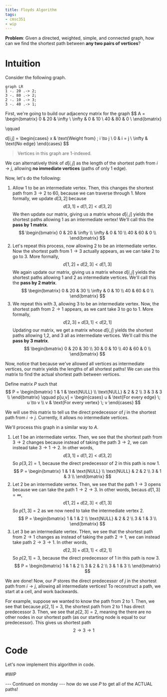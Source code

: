 ```yaml
---
title: Floyds Algorithm
tags:
- cmsc351
- wip
---
```


**Problem**: Given a directed, weighted, simple, and connected graph, how can we find the shortest path between **any two pairs of vertices**?

# Intuition
Consider the following graph.

```mermaid
graph LR
1 -. 20 .-> 2;
3 -. 80 .-> 2;
2 -. 10 .-> 3;
3 -. 40 .-> 1;
```

First, we're going to build our adjacency matrix for the graph
$$
A =
\begin{bmatrix}
        0 & 20 & \infty \\
        \infty & 0 & 10 \\
        40 & 80 & 0 \\
\end{bmatrix}

\qquad

d[i,j] =
\begin{cases}
        x & \text{Weight from} \; i \to j \\
        0 & i = j \\
        \infty & \text{No edge}
\end{cases}
$$
> Vertices in this graph are 1-indexed.

We can alternatively think of $d[i,j]$ as the length of the shortest path from $i \to j$, allowing **no immediate vertices** (paths of only 1 edge).

Now, let's do the following:
1. Allow 1 to be an intermediate vertex. Then, this changes the shortest path from $3 \to 2$ to 60, because we can traverse through 1. More formally, we update $d[3,2]$ because
   $$
   d[3,1] + d[1,2] < d[3,2]
   $$
   We then update our matrix, giving us a matrix whose $d[i,j]$ yields the shortest paths allowing 1 as an intermediate vertex! We'll call this the **pass by 1 matrix**.
   $$
   \begin{bmatrix}
        0 & 20 & \infty \\
        \infty & 0 & 10 \\
        40 & 60 & 0 \\
   \end{bmatrix}
   $$
2. Let's repeat this process, now allowing 2 to be an intermediate vertex. Now the shortest path from $1 \to 3$ actually appears, as we can take 2 to go to 3. More formally,
   $$
   d[1,2] + d[2,3] < d[1,3]
   $$
   We again update our matrix, giving us a matrix whose $d[i,j]$ yields the shortest paths allowing 1 and 2 as intermediate vertices. We'll call this the **pass by 2 matrix**.
   $$
   \begin{bmatrix}
        0 & 20 & 30 \\
        \infty & 0 & 10 \\
        40 & 60 & 0 \\
   \end{bmatrix}
   $$
3. We repeat this with 3, allowing 3 to be an intermediate vertex. Now, the shortest path from $2 \to 1$ appears, as we cant take 3 to go to 1. More formally,
   $$
   d[2,3] + d[3,1] < d[2,1]
   $$
   Updating our matrix, we get a matrix whose $d[i,j]$ yields the shortest paths allowing 1,2, and 3 all as intermediate vertices. We'll call this the **pass by 3 matrix**.
   $$
   \begin{bmatrix}
        0 & 20 & 30 \\
        30 & 0 & 10 \\
        40 & 60 & 0 \\
   \end{bmatrix}
   $$

Now, notice that because we've allowed all vertices as intermediate vertices, our matrix yields the lengths of all shortest paths! We can use this matrix to find the actual shortest path between vertices.

Define matrix $P$ such that
$$
P =
\begin{bmatrix}
        1 & 1 & \text{NULL} \\
        \text{NULL} & 2 & 2 \\
        3 & 3 & 3 \\
\end{bmatrix}
\qquad 
p[u,v] =
\begin{cases}
        u & \text{For every edge} \; u \to v \\
        v & \text{For every vertex} \; v
\end{cases}
$$

We will use this matrix to tell us the direct predecessor of $j$ in the shortest path from $i \to j$. Currently, it allows no intermediate vertices.

We'll process this graph in a similar way to $A$.
1. Let 1 be an intermediate vertex. Then, we see that the shortest path from $3 \to 2$ changes because instead of taking the path $3 \to 2$, we can instead take $3 \to 1 \to 2$. In other words,
   $$
   d[3,1] + d[1,2] < d[3,2]
   $$
   So $p[3,2] = 1$, because the direct predecessor of 2 in this path is now 1.
   $$
   P = 
   \begin{bmatrix}
        1 & 1 & \text{NULL} \\
        \text{NULL} & 2 & 2 \\
        3 & 1 & 3 \\
   \end{bmatrix}
   $$
2. Let 2 be an intermediate vertex. Then, we see that the path $1 \to 3$ opens because we can take the path $1 \to 2 \to 3$. In other words, becaus $d[1,3] = \infty$,
   $$
   d[1,2] + d[2,3] < d[1,3]
   $$
   So $p[1,3] = 2$ as we now need to take the intermediate vertex 2.
   $$
   P = 
   \begin{bmatrix}
        1 & 1 & 2 \\
        \text{NULL} & 2 & 2 \\
        3 & 1 & 3 \\
   \end{bmatrix}
   $$
3. Let 3 be an intermediate vertex. THen, we see that the shortest path from $2 \to 1$ changes as instead of taking the path $2 \to 1$, we can instead take path $2 \to 3 \to 1$. In other words,
   $$
   d[2,3] + d[3,1] < d[2,1]
   $$
   So $p[2,1] = 3$, because the direct predecessor of 1 in this path is now 3. 
   $$
   P = 
   \begin{bmatrix}
        1 & 1 & 2 \\
        3 & 2 & 2 \\
        3 & 1 & 3 \\
   \end{bmatrix}
   $$

We are done! Now, our $P$ stores the direct predecessor of $j$ in the shortest path from $i \to j$, allowing all intermediate vertices! To reconstruct a path, we start at a cell, and work backwards.

For example, suppose we wanted to know the path from 2 to 1. Then, we see that because $p[2,1] = 3$, the shortest path from 2 to 1 has direct predecessor 3. Then, we see that $p[2,3] = 2$, meaning the there are no other nodes in our shortest path (as our starting node is equal to our predecessor). This gives us shortest path
$$
2 \to 3 \to 1
$$

# Code
Let's now implement this algorithm in code.

#WIP

--- Continued on monday --- how do we use $P$ to get all of the ACTUAL paths!
